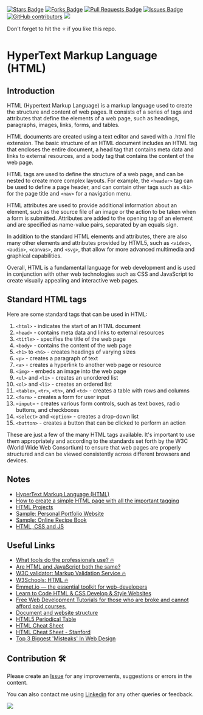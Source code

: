 <a href="https://github.com/drshahizan/learn-php/stargazers"><img src="https://img.shields.io/github/stars/drshahizan/learn-php" alt="Stars Badge"/></a>
<a href="https://github.com/drshahizan/learn-php/network/members"><img src="https://img.shields.io/github/forks/drshahizan/learn-php" alt="Forks Badge"/></a>
<a href="https://github.com/drshahizan/learn-php/pulls"><img src="https://img.shields.io/github/issues-pr/drshahizan/learn-php" alt="Pull Requests Badge"/></a>
<a href="https://github.com/drshahizan/learn-php/issues"><img src="https://img.shields.io/github/issues/drshahizan/learn-php" alt="Issues Badge"/></a>
<a href="https://github.com/drshahizan/learn-php/graphs/contributors"><img alt="GitHub contributors" src="https://img.shields.io/github/contributors/drshahizan/learn-php?color=2b9348"></a>
![](https://visitor-badge.glitch.me/badge?page_id=drshahizan/learn-php)

Don't forget to hit the :star: if you like this repo.
# HyperText Markup Language (HTML)
## Introduction
HTML (Hypertext Markup Language) is a markup language used to create the structure and content of web pages. It consists of a series of tags and attributes that define the elements of a web page, such as headings, paragraphs, images, links, forms, and tables.

HTML documents are created using a text editor and saved with a .html file extension. The basic structure of an HTML document includes an HTML tag that encloses the entire document, a head tag that contains meta data and links to external resources, and a body tag that contains the content of the web page.

HTML tags are used to define the structure of a web page, and can be nested to create more complex layouts. For example, the `<header>` tag can be used to define a page header, and can contain other tags such as `<h1>` for the page title and `<nav>` for a navigation menu.

HTML attributes are used to provide additional information about an element, such as the source file of an image or the action to be taken when a form is submitted. Attributes are added to the opening tag of an element and are specified as name-value pairs, separated by an equals sign.

In addition to the standard HTML elements and attributes, there are also many other elements and attributes provided by HTML5, such as `<video>`, `<audio>`, `<canvas>`, and `<svg>`, that allow for more advanced multimedia and graphical capabilities.

Overall, HTML is a fundamental language for web development and is used in conjunction with other web technologies such as CSS and JavaScript to create visually appealing and interactive web pages.

## Standard HTML tags
Here are some standard tags that can be used in HTML:

1. `<html>` - indicates the start of an HTML document
2. `<head>` - contains meta data and links to external resources
3. `<title>` - specifies the title of the web page
4. `<body>` - contains the content of the web page
5. `<h1>` to `<h6>` - creates headings of varying sizes
6. `<p>` - creates a paragraph of text
7. `<a>` - creates a hyperlink to another web page or resource
8. `<img>` - embeds an image into the web page
9. `<ul>` and `<li>` - creates an unordered list
10. `<ol>` and `<li>` - creates an ordered list
11. `<table>`, `<tr>`, `<th>`, and `<td>` - creates a table with rows and columns
12. `<form>` - creates a form for user input
13. `<input>` - creates various form controls, such as text boxes, radio buttons, and checkboxes
14. `<select>` and `<option>` - creates a drop-down list
25. `<button>` - creates a button that can be clicked to perform an action

These are just a few of the many HTML tags available. It's important to use them appropriately and according to the standards set forth by the W3C (World Wide Web Consortium) to ensure that web pages are properly structured and can be viewed consistently across different browsers and devices.

## Notes
- [HyperText Markup Language (HTML)](html.md)
- [How to create a simple HTML page with all the important tagging](html-example.md)
- [HTML Projects](html-project.md)
- [Sample: Personal Portfolio Website](html-portfolio.md)
- [Sample: Online Recipe Book](html-recipe.md)
- [HTML, CSS and JS](html-css-js.md)

## Useful Links
- [What tools do the professionals use? 🔥](https://developer.mozilla.org/en-US/docs/Learn/Getting_started_with_the_web/Installing_basic_software#what_tools_do_the_professionals_use)
- [Are HTML and JavaScript both the same?](https://www.quora.com/Are-HTML-and-JavaScript-both-the-same)
- [W3C validator: Markup Validation Service 🔥](https://validator.w3.org/)
- [W3Schools: HTML 🔥](https://www.w3schools.com/html/default.asp)
- [Emmet.io — the essential toolkit for web-developers](https://emmet.io/)
- [Learn to Code HTML & CSS Develop & Style Websites](https://learn.shayhowe.com/html-css/)
- [Free Web Development Tutorials for those who are broke and cannot afford paid courses.](https://www.reddit.com/r/learnjavascript/comments/8sulvf/free_web_development_tutorials_for_those_who_are/)
- [Document and website structure](https://developer.mozilla.org/en-US/docs/Learn/HTML/Introduction_to_HTML/Document_and_website_structure)
- [HTML5 Periodical Table](https://websitesetup.org/html5-periodical-table/)
- [HTML Cheat Sheet](https://htmlcheatsheet.com/)
- [HTML Cheat Sheet - Stanford](https://web.stanford.edu/group/csp/cs21/htmlcheatsheet.pdf)
- [Top 3 Biggest 'Misteaks' In Web Design](./materials/top3misteaks.ppt)





## Contribution 🛠️
Please create an [Issue](https://github.com/drshahizan/learn-php/issues) for any improvements, suggestions or errors in the content.

You can also contact me using [Linkedin](https://www.linkedin.com/in/drshahizan/) for any other queries or feedback.

![](https://visitor-badge.glitch.me/badge?page_id=drshahizan)
